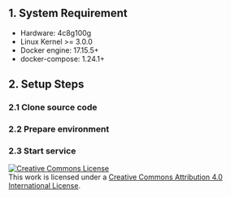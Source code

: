 ## 1. System Requirement

* Hardware: 4c8g100g
* Linux Kernel >= 3.0.0
* Docker engine: 17.15.5+
* docker-compose: 1.24.1+

## 2. Setup Steps

### 2.1 Clone source code

### 2.2 Prepare environment

### 2.3 Start service

<a rel="license" href="http://creativecommons.org/licenses/by/4.0/"><img alt="Creative Commons License" style="border-width:0" src="https://i.creativecommons.org/l/by/4.0/88x31.png" /></a><br />This work is licensed under a <a rel="license" href="http://creativecommons.org/licenses/by/4.0/">Creative Commons Attribution 4.0 International License</a>.

